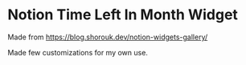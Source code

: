 # Notion Time Left In Month Widget
Made from https://blog.shorouk.dev/notion-widgets-gallery/

Made few customizations for my own use.
